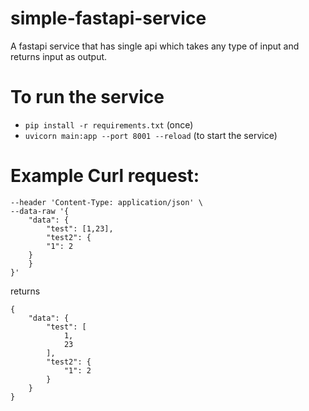 # simple-fastapi-service
A fastapi service that has single api which takes any type of input and returns input as output.

# To run the service

- `pip install -r requirements.txt` (once)
- `uvicorn main:app --port 8001 --reload` (to start the service)

# Example Curl request:

```curl --location --request POST 'localhost:8000' \
--header 'Content-Type: application/json' \
--data-raw '{
    "data": {
        "test": [1,23],
        "test2": {
        "1": 2
    }
    }
}'
```
returns
```
{
    "data": {
        "test": [
            1,
            23
        ],
        "test2": {
            "1": 2
        }
    }
}
```
